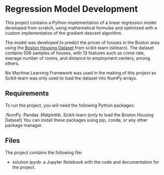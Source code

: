 # Regression Model Development
This project contains a Python implementation of a linear regression model developed from scratch, using mathematical formulas and optimized with a custom implementation of the gradient descent algorithm.

The model was developed to predict the prices of houses in the Boston area using the [Boston Housing Dataset](https://scikit-learn.org/1.0/modules/generated/sklearn.datasets.load_boston.html) from scikit-learn (sklearn). The dataset contains 506 samples of houses, with 13 features such as crime rate, average number of rooms, and distance to employment centers, among others.

No Machine Learning Framework was used in the making of this project as Scikit-learn was only used to load the dataset into NumPy arrays.

## Requirements
To run the project, you will need the following Python packages:

.NumPy
.Pandas
.Matplotlib
.Scikit-learn (only to load the Boston Housing Dataset)
You can install these packages using pip, conda, or any other package manager.

## Files
The project contains the following file:

- solution.ipynb: a Jupyter Notebook with the code and documentation for the project.
